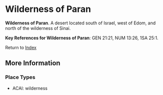 # Wilderness of Paran
**Wilderness of Paran**. 
A desert located south of Israel, west of Edom, and north of the wilderness of Sinai. 




**Key References for Wilderness of Paran**: 
GEN 21:21, NUM 13:26, 1SA 25:1. 






Return to [Index](00-Index.md)

## More Information

### Place Types

* ACAI: wilderness




